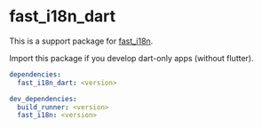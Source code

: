 # fast_i18n_dart

This is a support package for [fast_i18n](https://pub.dev/packages/fast_i18n).

Import this package if you develop dart-only apps (without flutter).

```yaml
dependencies:
  fast_i18n_dart: <version>

dev_dependencies:
  build_runner: <version>
  fast_i18n: <version>
```
